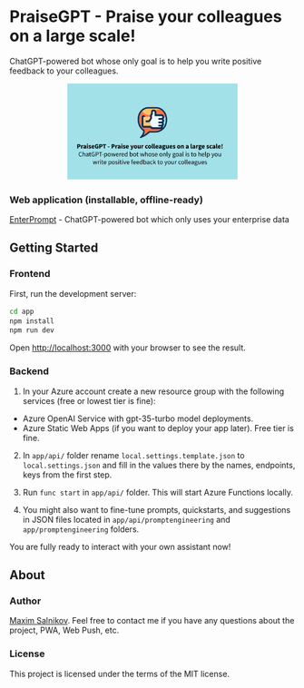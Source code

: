 # PraiseGPT - Praise your colleagues on a large scale!

ChatGPT-powered bot whose only goal is to help you write positive feedback to your colleagues.

<p align="center">
    <img src="app/public/images/social.png" width="300">
</p>

### Web application (installable, offline-ready)

[EnterPrompt](https://praise.promptengineering.rocks/) - ChatGPT-powered bot which only uses your enterprise data

## Getting Started

### Frontend

First, run the development server:

```bash
cd app
npm install
npm run dev
```

Open [http://localhost:3000](http://localhost:3000) with your browser to see the result.

### Backend

1. In your Azure account create a new resource group with the following services (free or lowest tier is fine):

- Azure OpenAI Service with gpt-35-turbo model deployments.
- Azure Static Web Apps (if you want to deploy your app later). Free tier is fine.

2. In `app/api/` folder rename `local.settings.template.json` to `local.settings.json` and fill in the values there by the names, endpoints, keys from the first step.

3. Run `func start` in `app/api/` folder. This will start Azure Functions locally.

6. You might also want to fine-tune prompts, quickstarts, and suggestions in JSON files located in `app/api/promptengineering` and `app/promptengineering` folders. 

You are fully ready to interact with your own assistant now!

## About

### Author

[Maxim Salnikov](https://twitter.com/webmaxru). Feel free to contact me if you have any questions about the project, PWA, Web Push, etc.

### License

This project is licensed under the terms of the MIT license.

